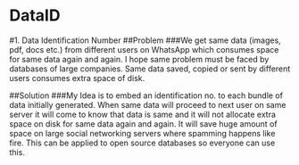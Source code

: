 # DataID
#1. Data Identification Number
##Problem
###We get same data (images, pdf, docs etc.) from different users on WhatsApp which consumes space for same data again and again. I hope same problem must be faced by databases of large companies. Same data saved, copied or sent by different users consumes extra space of disk.


##Solution
###My Idea is to embed an identification no. to each bundle of data initially generated. When same data will proceed to next user on same server it will come to know that data is same and it will not allocate extra space on disk for same data again and again.
It will save huge amount of space on large social networking servers where spamming happens like fire. This can be applied to open source databases so everyone can use this.
